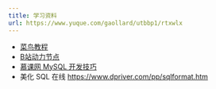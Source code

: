 ```yaml
---
title: 学习资料
url: https://www.yuque.com/gaollard/utbbp1/rtxwlx
---
```


- [菜鸟教程](https://www.runoob.com/mysql/mysql-tutorial.html)
- [B站动力节点](https://www.bilibili.com/video/BV1a3411N7CE?spm_id_from=333.337.search-card.all.click)
- [慕课网 MySQL 开发技巧](https://www.imooc.com/learn/398)
- 美化 SQL 在线 <https://www.dpriver.com/pp/sqlformat.htm>
